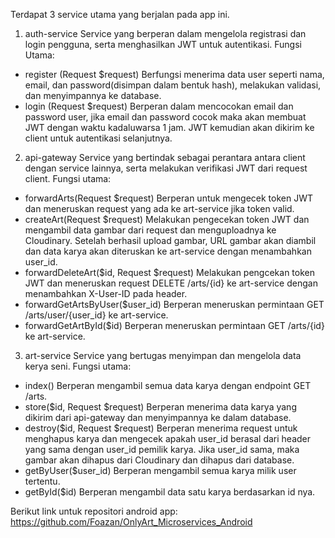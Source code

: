 Terdapat 3 service utama yang berjalan pada app ini.

1. auth-service
Service yang berperan dalam mengelola registrasi dan login pengguna, serta menghasilkan JWT untuk autentikasi.
Fungsi Utama:
- register (Request $request)
  Berfungsi menerima data user seperti nama, email, dan password(disimpan dalam bentuk hash), melakukan validasi, dan menyimpannya ke database.
- login (Request $request)
  Berperan dalam mencocokan email dan password user, jika email dan password cocok maka akan membuat JWT dengan waktu kadaluwarsa 1 jam. JWT kemudian akan dikirim ke client untuk autentikasi selanjutnya.


2. api-gateway
Service yang bertindak sebagai perantara antara client dengan service lainnya, serta melakukan verifikasi JWT dari request client.
Fungsi utama:
- forwardArts(Request $request)
  Berperan untuk mengecek token JWT dan meneruskan request yang ada ke art-service jika token valid.
- createArt(Request $request)
  Melakukan pengecekan token JWT dan mengambil data gambar dari request dan menguploadnya ke Cloudinary. Setelah berhasil upload gambar, URL gambar akan diambil dan data karya akan diteruskan ke art-service dengan menambahkan user_id.
- forwardDeleteArt($id, Request $request)
  Melakukan pengcekan token JWT dan meneruskan request DELETE /arts/{id} ke art-service dengan menambahkan X-User-ID pada header.
- forwardGetArtsByUser($user_id)
  Berperan meneruskan permintaan GET /arts/user/{user_id} ke art-service.
- forwardGetArtById($id)
  Berperan meneruskan permintaan GET /arts/{id} ke art-service.


3. art-service
Service yang bertugas menyimpan dan mengelola data kerya seni.
Fungsi utama:
- index()
  Berperan mengambil semua data karya dengan endpoint GET /arts.
- store($id, Request $request)
  Berperan menerima data karya yang dikirim dari api-gateway dan menyimpannya ke dalam database.
- destroy($id, Request $request)
  Berperan menerima request untuk menghapus karya dan mengecek apakah user_id berasal dari header yang sama dengan user_id pemilik karya. Jika user_id sama, maka gambar akan dihapus dari Cloudinary dan dihapus dari database.
- getByUser($user_id)
  Berperan mengambil semua karya milik user tertentu.
- getById($id)
  Berperan mengambil data satu karya berdasarkan id nya.


Berikut link untuk repositori android app:
https://github.com/Foazan/OnlyArt_Microservices_Android
